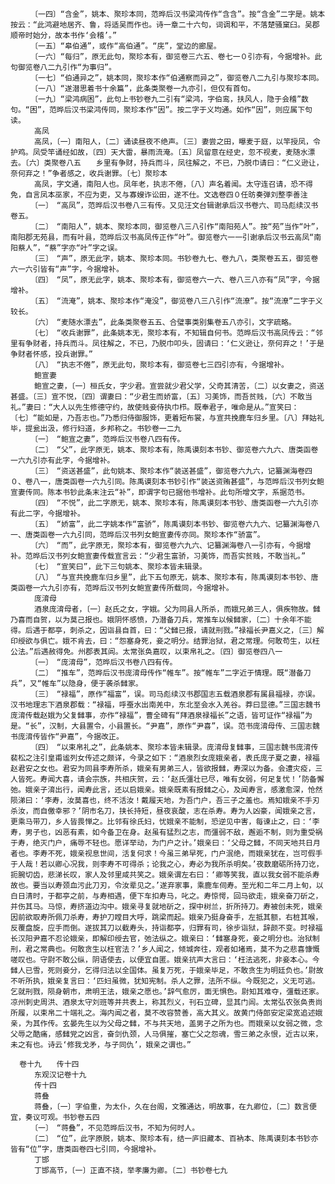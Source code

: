 <!-- { "loadSidebar": true } -->
      　　〔一四〕“含金”，姚本、聚珍本同，范晔后汉书梁鸿传作“含含”。按“含金”二字是。姚本按云：“此鸿避地居齐、鲁，将适吴而作也。诗一章二十六句，词调和平，不落楚骚窠臼。吴郡顺帝时始分，故本书作‘会稽’。”
      　　〔一五〕“皋伯通”，或作“高伯通”。“庑”，堂边的廊屋。
      　　〔一六〕“每归”，原无此句，聚珍本有，御览卷三六五、卷七一０引亦有，今据增补。此句御览卷八二九引作“为事归”。
      　　〔一七〕“伯通异之”，姚本同，聚珍本作“伯通察而异之”，御览卷八二九引与聚珍本同。
      　　〔一八〕“遂潜思着书十余篇”，此条类聚卷一九亦引，但仅有首句。
      　　〔一九〕“梁鸿病困”，此句上书钞卷九二引有“梁鸿，字伯鸾，扶风人，隐于会稽”数句。“困”，范晔后汉书梁鸿传同，聚珍本作“因”。按二字于义均通。如作“因”，则应属下句读。
      　　高凤
      　　高凤，〔一〕南阳人，〔二〕诵读昼夜不绝声。〔三〕妻尝之田，曝麦于庭，以竿授凤，令护鸡。凤受竿诵经如故，〔四〕天大雷，暴雨流淹。〔五〕凤留意在经史，忽不视麦，麦随水漂去。〔六〕类聚卷八五　　乡里有争财，持兵而斗，凤往解之，不已，乃脱巾请曰：“仁义逊让，奈何弃之！”争者感之，收兵谢罪。〔七〕聚珍本
      　　高凤，字文通，南阳人也。凤年老，执志不倦，〔八〕声名着闻。太守连召请，恐不得免，自言凤本巫家，不应为吏，又与寡嫂诈讼田，遂不仕。文选卷四０任昉奏弹刘整李善注
      　　〔一〕　“高凤”，范晔后汉书卷八三有传。又见汪文台辑谢承后汉书卷六、司马彪续汉书卷五。
      　　〔二〕　“南阳人”，姚本、聚珍本同，御览卷八三八引作“南阳苑人”。按“苑”当作“叶”，南阳郡无苑县，而有叶县，范晔后汉书高凤传正作“叶”。御览卷六一一引谢承后汉书云高凤“南阳蔡人”，“蔡”字亦“叶”字之误。
      　　〔三〕　“声”，原无此字，姚本、聚珍本同。书钞卷九七、卷九八，类聚卷五五，御览卷六一六引皆有“声”字，今据增补。
      　　〔四〕　“凤”，原无此字，姚本、聚珍本有，御览卷六一六、卷八三八亦有“凤”字，今据增补。
      　　〔五〕　“流淹”，姚本、聚珍本作“淹没”，御览卷八三八引作“流潦”。按“流潦”二字于义较长。
      　　〔六〕　“麦随水漂去”，此条类聚卷五五、合璧事类别集卷五八亦引，文字疏略。
      　　〔七〕　“收兵谢罪”，此条姚本无，聚珍本有，不知辑自何书。范晔后汉书高凤传云：“邻里有争财者，持兵而斗。凤往解之，不已，乃脱巾叩头，固请曰：‘仁义逊让，奈何弃之！’于是争财者怀感，投兵谢罪。”
      　　〔八〕　“执志不倦”，原无此句，聚珍本有，御览卷七三四引亦有，今据增补。
      　　鲍宣妻
      　　鲍宣之妻，〔一〕桓氏女，字少君。宣尝就少君父学，父奇其清苦，〔二〕以女妻之，资送甚盛。〔三〕宣不悦，〔四〕谓妻曰：“少君生而娇富，〔五〕习美饰，而吾贫贱，〔六〕不敢当礼。”妻曰：“大人以先生修德守约，故使贱妾侍执巾栉。既奉君子，唯命是从。”宣笑曰：〔七〕“能如是，乃吾志也。”乃悉归侍御服饰，更着短布裳，与宣共挽鹿车归乡里。〔八〕拜姑礼毕，提瓮出汲，修行妇道，乡邦称之。书钞卷一二九
      　　〔一〕　“鲍宣之妻”，范晔后汉书卷八四有传。
      　　〔二〕　“父”，此字原无，姚本、聚珍本有，陈禹谟刻本书钞、御览卷六九六、唐类函卷一六九引亦有此字，今据增补。
      　　〔三〕　“资送甚盛”，此句姚本、聚珍本作“装送甚盛”，御览卷六九六，记纂渊海卷四０、卷八一，唐类函卷一六九引同。陈禹谟刻本书钞引作“装送资贿甚盛”，与范晔后汉书列女鲍宣妻传同。陈本书钞此条末注云“补”，即谓字句已据他书增补。此句所增文字，系据范书。
      　　〔四〕　“不悦”，此二字原无，姚本、聚珍本有，陈禹谟刻本书钞、唐类函卷一六九引亦有此二字，今据增补。
      　　〔五〕　“娇富”，此二字姚本作“富骄”，陈禹谟刻本书钞、御览卷六九六、记纂渊海卷八一、唐类函卷一六九引同，范晔后汉书列女鲍宣妻传亦同。聚珍本作“骄富”。
      　　〔六〕　“而”，此字原无，聚珍本有，御览卷六九六、记纂渊海卷八一引亦有，今据增补。范晔后汉书列女鲍宣妻传载宣言云：“少君生富骄，习美饰，而吾实贫贱，不敢当礼。”
      　　〔七〕　“宣笑曰”，此下三句姚本、聚珍本皆未辑录。
      　　〔八〕　“与宣共挽鹿车归乡里”，此下五句原无，姚本、聚珍本有，陈禹谟刻本书钞、唐类函卷一六九引亦有，范晔后汉书列女鲍宣妻传所载同，今据增补。
      　　庞淯母
      　　酒泉庞淯母者，〔一〕赵氏之女，字娥。父为同县人所杀，而娥兄弟三人，俱疾物故。雠乃喜而自贺，以为莫己报也。娥阴怀感愤，乃潜备刀兵，常推车以候雠家，〔二〕十余年不能得。后遇于都亭，刺杀之，因诣县自首，曰：“父雠已报，请就刑戮。”禄福长尹嘉义之，〔三〕解印绶欲与俱亡。娥不肯去，曰：“怨塞身死，妾之明分。结罪治狱，君之常理。何敢苟生，以枉公法。”后遇赦得免。州郡表其闾。太常张奂嘉叹，以束帛礼之。〔四〕御览卷四八一
      　　〔一〕　“庞淯母”，范晔后汉书卷八四有传。
      　　〔二〕　“推车”，范晔后汉书庞淯母传作“帷车”。按“帷车”二字近于情理。既“潜备刀兵”，又“帷车”以隐身，便于袭杀雠家。
      　　〔三〕　“禄福”，原作“福富”，误。司马彪续汉书郡国志五载酒泉郡有属县福禄，亦误。汉书地理志下酒泉郡载：“禄福，呼蚕水出南羌中，东北至会水入羌谷。莽曰显德。”三国志魏书庞淯传载赵娥为父复雠事，亦作“禄福”，曹全碑有“拜酒泉禄福长”之语，皆可证作“禄福”为是。“长”，汉制，大县置令，小县置长。“尹嘉”，原作“尹喜”，误。范书庞淯母传、三国志魏书庞淯传皆作“尹嘉”，今据改正。
      　　〔四〕　“以束帛礼之”，此条姚本、聚珍本皆未辑录。庞淯母复雠事，三国志魏书庞淯传裴松之注引皇甫谧列女传述之颇详，今录之如下：“酒泉烈女庞娥亲者，表氏庞子夏之妻，禄福赵君安之女也。君安为同县李寿所杀，娥亲有男弟三人，皆欲报雠，寿深以为备。会遭灾疫，三人皆死。寿闻大喜，请会宗族，共相庆贺，云：‘赵氏彊壮已尽，唯有女弱，何足复忧！’防备懈弛。娥亲子淯出行，闻寿此言，还以启娥亲。娥亲既素有报雠之心，及闻寿言，感激愈深，怆然陨涕曰：‘李寿，汝莫喜也，终不活汝！戴履天地，为吾门户，吾三子之羞也。焉知娥亲不手刃杀汝，而自儌幸邪？’阴市名刀，挟长持短，昼夜哀酸，志在杀寿。寿为人凶豪，闻娥亲之言，更乘马带刀，乡人皆畏惮之。比邻有徐氏妇，忧娥亲不能制，恐逆见中害，每谏止之，曰：‘李寿，男子也，凶恶有素，如今备卫在身。赵虽有猛烈之志，而彊弱不敌，邂逅不制，则为重受祸于寿，绝灭门户，痛辱不轻也。愿详举动，为门户之计。’娥亲曰：‘父母之雠，不同天地共日月者也。李寿不死，娥亲视息世间，活复何求！今虽三弟早死，门户泯绝，而娥亲犹在，岂可假手于人哉！若以卿心况我，则李寿不可得杀；论我之心，寿必为我所杀明矣。’夜数磨砺所持刀讫，扼腕切齿，悲涕长叹，家人及邻里咸共笑之。娥亲谓左右曰：‘卿等笑我，直以我女弱不能杀寿故也。要当以寿颈血污此刀刃，令汝辈见之。’遂弃家事，乘鹿车伺寿。至光和二年二月上旬，以白日清时，于都亭之前，与寿相遇，便下车扣寿马，叱之。寿惊愕，回马欲走，娥亲奋刀斫之，并伤其马。马惊，寿挤道边沟中。娥亲寻复就地斫之，探中树兰，折所持刀。寿被创未死，娥亲因前欲取寿所佩刀杀寿，寿护刀瞠目大呼，跳梁而起。娥亲乃挺身奋手，左抵其额，右桩其喉，反覆盘旋，应手而倒。遂拔其刀以截寿头，持诣都亭，归罪有司，徐步诣狱，辞颜不变。时禄福长汉阳尹嘉不忍论娥亲，即解印绶去官，弛法纵之。娥亲曰：‘雠塞身死，妾之明分也。治狱制刑，君之常典也。何敢贪生以枉官法？’乡人闻之，倾城奔往，观者如堵焉，莫不为之悲喜慷慨嗟叹也。守尉不敢公纵，阴语使去，以便宜自匿。娥亲抗声大言曰：‘枉法逃死，非妾本心。今雠人已雪，死则妾分，乞得归法以全国体。虽复万死，于娥亲毕足，不敢贪生为明廷负也。’尉故不听所执，娥亲复言曰：‘匹妇虽微，犹知宪制。杀人之罪，法所不纵。今既犯之，义无可逃。乞就刑戮，陨身朝市，肃明王法，娥亲之愿也。’辞气愈厉，面无惧色。尉知其难夺，彊载还家。凉州刺史周洪、酒泉太守刘班等并共表上，称其烈义，刊石立碑，显其门闾。太常弘农张奂贵尚所履，以束帛二十端礼之。海内闻之者，莫不改容赞善，高大其义。故黄门侍郎安定梁宽追述娥亲，为其作传。玄晏先生以为父母之雠，不与共天地，盖男子之所为也。而娥亲以女弱之微，念父辱之酷痛，感雠党之凶言，奋剑仇颈，人马俱摧，塞亡父之怨魂，雪三弟之永恨，近古以来，未之有也。诗云‘修我戈矛，与子同仇’，娥亲之谓也。”
       
      卷十九　　传十四
      　　东观汉记卷十九
      　　传十四
      　　蒋叠
      　　蒋叠，〔一〕字伯重，为太仆，久在台阁，文雅通达，明故事，在九卿位，〔二〕数言便宜，奏议可观。书钞卷五四
      　　〔一〕　“蒋叠”，不见范晔后汉书，不知为何时人。
      　　〔二〕　“位”，此字原脱，姚本、聚珍本有，结一庐旧藏本、百衲本、陈禹谟刻本书钞亦皆有“位”字，唐类函卷四七引同，今据增补。
      　　丁邯
      　　丁邯高节，〔一〕正直不挠，举孝廉为卿。〔二〕书钞卷七九
